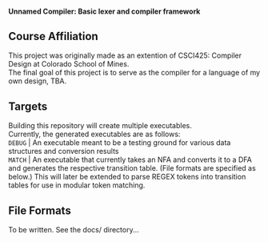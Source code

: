 #### Unnamed Compiler: Basic lexer and compiler framework  
## Course Affiliation  
This project was originally made as an extention of CSCI425: Compiler Design at Colorado School of Mines.  
The final goal of this project is to serve as the compiler for a language of my own design, TBA.  

## Targets  
Building this repository will create multiple executables.  
Currently, the generated executables are as follows:  
`DEBUG` | An executable meant to be a testing ground for various data structures and conversion results  
`MATCH` | An executable that currently takes an NFA and converts it to a DFA and generates the respective transition table. (File formats are specified as below.) This will later be extended to parse REGEX tokens into transition tables for use in modular token matching.  

## File Formats  
To be written. See the docs/ directory...  
